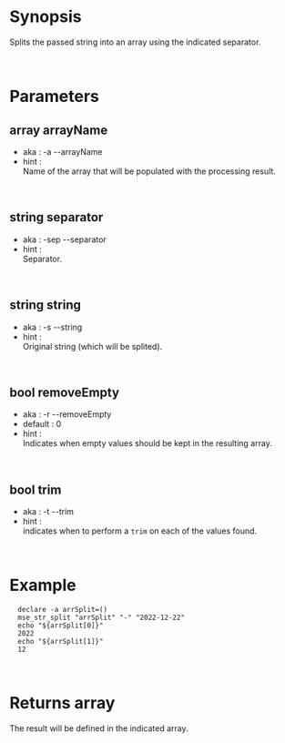 # Synopsis

Splits the passed string into an array using the indicated separator.



&nbsp;

# Parameters

## array arrayName

- aka       : -a --arrayName
- hint      :  
  Name of the array that will be populated with the processing result.
    

&nbsp;


## string separator

- aka       : -sep --separator
- hint      :  
  Separator.

&nbsp;


## string string

- aka       : -s --string
- hint      :  
  Original string (which will be splited).

&nbsp;


## bool removeEmpty

- aka       : -r --removeEmpty
- default   : 0
- hint      :  
  Indicates when empty values should be kept in the resulting array.

&nbsp;


## bool trim

- aka       : -t --trim
- hint      :  
  indicates when to perform a `trim` on each of the values found.

&nbsp;



# Example

``` shell
  declare -a arrSplit=()
  mse_str_split "arrSplit" "-" "2022-12-22"
  echo "${arrSplit[0]}"
  2022
  echo "${arrSplit[1]}"
  12
```


&nbsp;

# Returns array

The result will be defined in the indicated array.